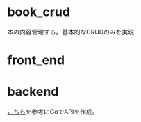 # book_crud
本の内容管理する。基本的なCRUDのみを実現

# front_end

# backend
[こちら](https://qiita.com/k-penguin-sato/items/8088b69304ee7e8f70be)を参考にGoでAPIを作成。
